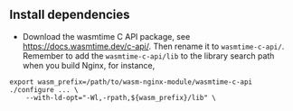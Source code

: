 ## Install dependencies

* Download the wasmtime C API package, see https://docs.wasmtime.dev/c-api/.
Then rename it to `wasmtime-c-api/`. Remember to add the `wasmtime-c-api/lib` to
the library search path when you build Nginx, for instance,

```
export wasm_prefix=/path/to/wasm-nginx-module/wasmtime-c-api
./configure ... \
    --with-ld-opt="-Wl,-rpath,${wasm_prefix}/lib" \
```
